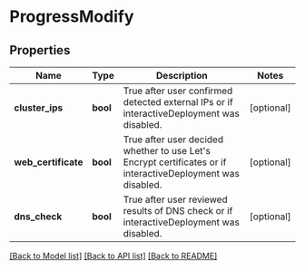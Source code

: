 # ProgressModify

## Properties
Name | Type | Description | Notes
------------ | ------------- | ------------- | -------------
**cluster_ips** | **bool** | True after user confirmed detected external IPs or if interactiveDeployment was disabled. | [optional] 
**web_certificate** | **bool** | True after user decided whether to use Let&#x27;s Encrypt certificates or if interactiveDeployment was disabled. | [optional] 
**dns_check** | **bool** | True after user reviewed results of DNS check or if interactiveDeployment was disabled. | [optional] 

[[Back to Model list]](../README.md#documentation-for-models) [[Back to API list]](../README.md#documentation-for-api-endpoints) [[Back to README]](../README.md)

